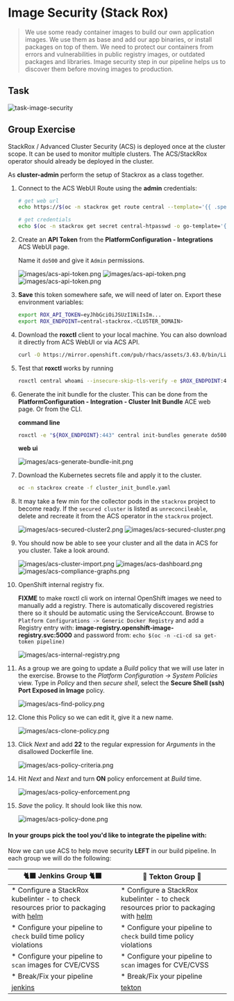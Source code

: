 # Image Security (Stack Rox)
> We use some ready container images to build our own application images. We use them as base and add our app binaries, or install packages on top of them. We need to protect our containers from errors and vulnerabilities in public registry images, or outdated packages and libraries. Image security step in our pipeline helps us to discover them before moving images to production.
## Task

![task-image-security](./images/task-image-security.png)

## Group Exercise

StackRox / Advanced Cluster Security (ACS) is deployed once at the cluster scope. It can be used to monitor multiple clusters. The ACS/StackRox operator should already be deployed in the cluster.

As **cluster-admin** perform the setup of Stackrox as a class together.

1. Connect to the ACS WebUI Route using the **admin** credentials:

    ```bash
    # get web url
    echo https://$(oc -n stackrox get route central --template='{{ .spec.host }}')
    ```

    ```bash
    # get credentials
    echo $(oc -n stackrox get secret central-htpasswd -o go-template='{{index .data "password" | base64decode}}')
    ```

2. Create an **API Token** from the **PlatformConfiguration - Integrations** ACS WebUI page.

    Name it `do500` and give it `Admin` permissions.

    ![images/acs-api-token.png](images/acs-api-token2.png)
    ![images/acs-api-token.png](images/acs-api-token-gen.png)
    ![images/acs-api-token.png](images/acs-api-token.png)

3. **Save** this token somewhere safe, we will need of later on. Export these environment variables:

    ```bash
    export ROX_API_TOKEN=eyJhbGciOiJSUzI1NiIsIm...
    export ROX_ENDPOINT=central-stackrox.<CLUSTER_DOMAIN>
    ```

4. Download the **roxctl** client to your local machine. You can also download it directly from ACS WebUI or via ACS API.

    ```bash
    curl -O https://mirror.openshift.com/pub/rhacs/assets/3.63.0/bin/Linux/roxctl && chmod 755 roxctl
    ```

5. Test that **roxctl** works by running

    ```bash
    roxctl central whoami --insecure-skip-tls-verify -e $ROX_ENDPOINT:443
    ```

6. Generate the init bundle for the cluster. This can be done from the **PlatformConfiguration - Integration - Cluster Init Bundle** ACE web page. Or from the CLI.

    **command line**

    ```bash
    roxctl -e "${ROX_ENDPOINT}:443" central init-bundles generate do500 --output-secrets cluster_init_bundle.yaml --insecure-skip-tls-verify
    ```

    **web ui**

    ![images/acs-generate-bundle-init.png](images/acs-generate-bundle-init.png)

7. Download the Kubernetes secrets file and apply it to the cluster.

    ```bash
    oc -n stackrox create -f cluster_init_bundle.yaml
    ```

8. It may take a few min for the collector pods in the `stackrox` project to become ready. If the `secured cluster` is listed as `unreconcileable`, delete and recreate it from the ACS operator in the `stackrox` project.

    ![images/acs-secured-cluster2.png](images/acs-secured-cluster2.png)
    ![images/acs-secured-cluster.png](images/acs-secured-cluster.png)

9. You should now be able to see your cluster and all the data in ACS for you cluster. Take a look around.

    ![images/acs-cluster-import.png](images/acs-cluster-import.png)
    ![images/acs-dashboard.png](images/acs-dashboard.png)
    ![images/acs-compliance-graphs.png](images/acs-compliance-graphs.png)

10. OpenShift internal registry fix.

    <p class="tip"><b>FIXME</b> to make roxctl cli work on internal OpenShift images we need to manually add a registry. There is automatically discovered registries there so it should be automatic using the ServiceAccount. Browse to <code class="language-bash" style="background: #f7f7f7">Platform Configurations -> Generic Docker Registry</code> and add a Registry entry with: <b>image-registry.openshift-image-registry.svc:5000</b> and password from: <code class="language-bash" style="background: #f7f7f7">echo $(oc -n <TEAM_NAME>-ci-cd sa get-token pipeline)</code></p>

    ![images/acs-internal-registry.png](images/acs-internal-registry.png)

11. As a group we are going to update a *Build* policy that we will use later in the exercise. Browse to the *Platform Configuration -> System Policies* view. Type in *Policy* and then *secure shell*, select the **Secure Shell (ssh) Port Exposed in Image** policy.

    ![images/acs-find-policy.png](images/acs-find-policy.png)

12. Clone this Policy so we can edit it, give it a new name.

    ![images/acs-clone-policy.png](images/acs-clone-policy.png)

13. Click *Next* and add **22** to the regular expression for *Arguments* in the disallowed Dockerfile line.

    ![images/acs-policy-criteria.png](images/acs-policy-criteria.png)

14. Hit *Next* and *Next* and turn **ON** policy enforcement at *Build* time.

    ![images/acs-policy-enforcement.png](images/acs-policy-enforcement.png)

15. *Save* the policy. It should look like this now.

    ![images/acs-policy-done.png](images/acs-policy-done.png)

#### In your groups pick the tool you'd like to integrate the pipeline with:

Now we can use ACS to help move security **LEFT** in our build pipeline. In each group we will do the following:

| 🐈‍⬛ **Jenkins Group** 🐈‍⬛  |  🐅 **Tekton Group** 🐅 |
|-----------------------|----------------------------|
| * Configure a StackRox kubelinter - to check resources prior to packaging with [helm](https://hub.tekton.dev/tekton/task/kube-linter) | * Configure a StackRox kubelinter - to check resources prior to packaging with [helm](https://hub.tekton.dev/tekton/task/kube-linter) |
| * Configure your pipeline to `check` build time policy violations | * Configure your pipeline to `check` build time policy violations |
| * Configure your pipeline to `scan` images for CVE/CVSS | * Configure your pipeline to `scan` images for CVE/CVSS |
| * Break/Fix your pipeline | * Break/Fix your pipeline |
| [jenkins](3-revenge-of-the-automated-testing/7a-jenkins.md) | [tekton](3-revenge-of-the-automated-testing/7b-tekton.md) |
